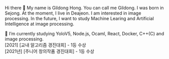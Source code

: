 Hi there 👋
My name is Gildong Hong. You can call me Gildong. I was born in Sejong. At the moment, I live in Deajeon.
I am interested in image processing. In the future, I want to study Machine Learing and Artificial Intelligence at image processing.

🌱 I’m currently studying YoloV5, Node.js, Ocaml, React, Docker, C++(C) and image processing.
<br/>  [2021] [교내 알고리즘 경진대회] - 1등 수상
<br/>  [2021년] [주니어 창의작품 경진대회] - 1등 수상